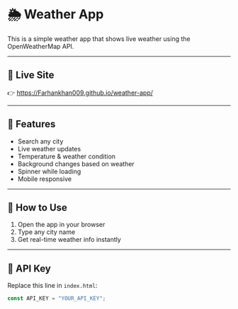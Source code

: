 # 🌦️ Weather App

This is a simple weather app that shows live weather using the OpenWeatherMap API.

---

## 🔗 Live Site

👉 https://Farhankhan009.github.io/weather-app/

---

## 🔧 Features

- Search any city
- Live weather updates
- Temperature & weather condition
- Background changes based on weather
- Spinner while loading
- Mobile responsive

---

## 📌 How to Use

1. Open the app in your browser  
2. Type any city name  
3. Get real-time weather info instantly

---

## 🔑 API Key

Replace this line in `index.html`:

```js
const API_KEY = "YOUR_API_KEY";


